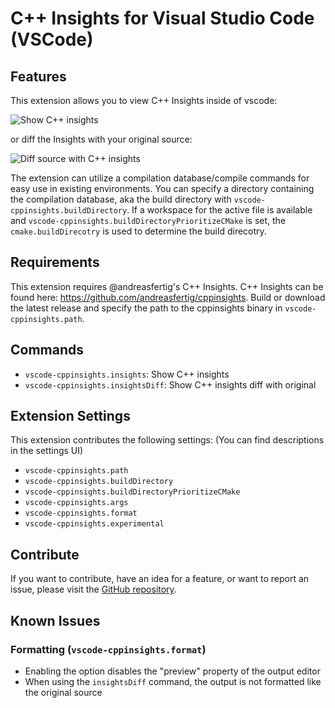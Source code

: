# C++ Insights for Visual Studio Code (VSCode)

<!-- ## Introduction -->

<!-- ## Features

For example if there is an image subfolder under your extension project workspace:

\!\[feature X\]\(images/feature-x.png\)

> Tip: Many popular extensions utilize animations. This is an excellent way to show off your extension! We recommend short, focused animations that are easy to follow. -->

## Features
This extension allows you to view C++ Insights inside of vscode:
<p>
  <img src="image/show.png" alt="Show C++ insights" />
</p>

or diff the Insights with your original source:
<p>
  <img src="image/diff.png" alt="Diff source with C++ insights" />
</p>

The extension can utilize a compilation database/compile commands for easy use in existing environments. You can specify a directory containing the compilation database, aka the  build directory with `vscode-cppinsights.buildDirectory`.
If a workspace for the active file is available and `vscode-cppinsights.buildDirectoryPrioritizeCMake` is set, the `cmake.buildDirecotry` is used to determine the build direcotry.


## Requirements
This extension requires @andreasfertig's C++ Insights.
C++ Insights can be found here:
https://github.com/andreasfertig/cppinsights.
Build or download the latest release and specify the path to the cppinsights binary in `vscode-cppinsights.path`.

## Commands
* `vscode-cppinsights.insights`: Show C++ insights
* `vscode-cppinsights.insightsDiff`: Show C++ insights diff with original

## Extension Settings
This extension contributes the following settings:
(You can find descriptions in the settings UI)
* `vscode-cppinsights.path`
* `vscode-cppinsights.buildDirectory`
* `vscode-cppinsights.buildDirectoryPrioritizeCMake`
* `vscode-cppinsights.args`
* `vscode-cppinsights.format`
* `vscode-cppinsights.experimental`

## Contribute
If you want to contribute, have an idea for a feature, or want to report an issue, please visit the [GitHub repository](https://github.com/devtbi/vscode-cppinsights).

## Known Issues
### Formatting (`vscode-cppinsights.format`)
* Enabling the option disables the "preview" property of the output editor
* When using the `insightsDiff` command, the output is not formatted like the original source


<!-- -----------------------------------------------------------------------------------------------------------
## Following extension guidelines

Ensure that you've read through the extensions guidelines and follow the best practices for creating your extension.

* [Extension Guidelines](https://code.visualstudio.com/api/references/extension-guidelines)

## Working with Markdown

**Note:** You can author your README using Visual Studio Code.  Here are some useful editor keyboard shortcuts:

* Split the editor (`Cmd+\` on macOS or `Ctrl+\` on Windows and Linux)
* Toggle preview (`Shift+CMD+V` on macOS or `Shift+Ctrl+V` on Windows and Linux)
* Press `Ctrl+Space` (Windows, Linux) or `Cmd+Space` (macOS) to see a list of Markdown snippets

### For more information

* [Visual Studio Code's Markdown Support](http://code.visualstudio.com/docs/languages/markdown)
* [Markdown Syntax Reference](https://help.github.com/articles/markdown-basics/)

**Enjoy!** -->
